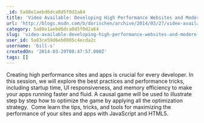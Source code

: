 ```yaml
---
_id: 5a88e1aebd6dca0d5f0d2a64
title: 'Video Available: Developing High Performance Websites and Modern Apps with JavaScript and HTML5'
url: 'http://blogs.msdn.com/b/dorischen/archive/2014/03/27/video-available-developing-high-performance-websites-and-modern-apps-with-javascript-and-html5.aspx'
category: 5a88e1aebd6dca0d5f0d2a64
slug: 'video-available-developing-high-performance-websites-and-modern-apps-with-javascript-and-html5'
user_id: 5a83ce59d6eb0005c4ecda2c
username: 'bill-s'
createdOn: '2014-03-29T08:47:57.000Z'
tags: []
---
```


Creating high performance sites and apps is crucial for every developer. In this session, we will explore the best practices and performance tricks, including startup time, UI responsiveness, and memory efficiency to make your apps running faster and fluid. A causal game will be used to illustrate step by step how to optimize the game by applying all the optimization strategy.  Come learn the tips, tricks, and tools for maximizing the performance of your sites and apps with JavaScript and HTML5.
